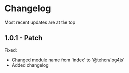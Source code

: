 # Changelog

Most recent updates are at the top

## 1.0.1 - Patch

Fixed:

- Changed module name from 'index' to '@tehcn/log4js'
- Added changelog
